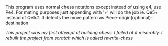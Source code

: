This program uses normal chess notations except instead of using e4, use Pe4. For mating purposes just appending with '+' will do the job ie. Qe5+ instead of Qe5#. It detects the move pattern as Piece-origin(optional)-destination

*This project was my first attempt at building chess. I failed at it miserably. I rebuilt the project from scratch which is called rewrite-chess*
